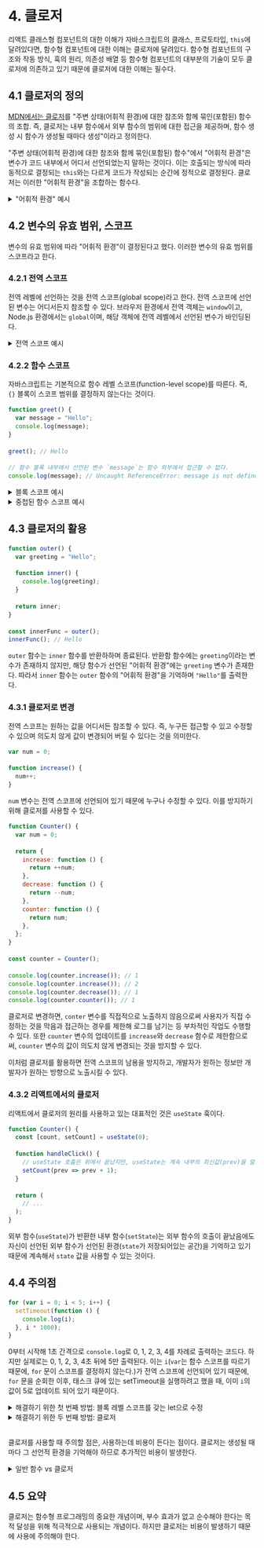 # 4. 클로저

리액트 클래스형 컴포넌트의 대한 이해가 자바스크립트의 클래스, 프로토타입, `this`에 달려있다면, 함수형 컴포넌트에 대한 이해는 클로저에 달려있다.
함수형 컴포넌트의 구조와 작동 방식, 훅의 원리, 의존성 배열 등 함수형 컴포넌트의 대부분의 기술이 모두 클로저에 의존하고 있기 때문에 클로저에 대한 이해는 필수다.

## 4.1 클로저의 정의

[MDN에서는 클로저](https://developer.mozilla.org/ko/docs/Web/JavaScript/Closures)를 "주변 상태(어휘적 환경)에 대한 참조와 함께 묶인(포함된) 함수의 조합. 즉, 클로저는 내부 함수에서 외부 함수의 범위에 대한 접근을 제공하며, 함수 생성 시 함수가 생성될 때마다 생성"이라고 정의한다.

"주변 상태(어휘적 환경)에 대한 참조와 함께 묶인(포함된) 함수"에서 "어휘적 환경"은 변수가 코드 내부에서 어디서 선언되었는지 말하는 것이다. 이는 호출되는 방식에 따라 동적으로 결정되는 `this`와는 다르게 코드가 작성되는 순간에 정적으로 결정된다. 클로저는 이러한 "어휘적 환경"을 조합하는 함수다.

<details>
<summary>"어휘적 환경" 예시</summary>

```js
function outer() {
  const first = "closure";

  function inner() {
    const second = "is";
    console.log(`${first} ${second} awesome!`);
  }
  inner(); // closure is awesome!
}

outer();
```

> `outer` 함수 내부에 `inner` 함수가 있고, `inner` 함수 내부에서 변수 `second`를 선언한 뒤, 자신의 함수 외부에 있는 `first`와 `second`를 결합해 문장을 출력한다.
> 함수가 중첩이 되어있는 상황에서 변수의 범위, `first`의 유효 범위는 `outer` 함수 전체이고, `second`의 유효 범위는 `inner` 함수 전체다. `inner` 함수는 `outer` 함수 내부에 선언되어 있어 `first`에 접근할 수 있음을 알 수 있다.

</details>

## 4.2 변수의 유효 범위, 스코프

변수의 유효 범위에 따라 "어휘적 환경"이 결정된다고 했다. 이러한 변수의 유효 범위를 스코프라고 한다.

### 4.2.1 전역 스코프

전역 레벨에 선언하는 것을 전역 스코프(global scope)라고 한다. 전역 스코프에 선언된 변수는 어디서든지 참조할 수 있다.
브라우저 환경에서 전역 객체는 `window`이고, Node.js 환경에서는 `global`이며, 해당 객체에 전역 레벨에서 선언된 변수가 바인딩된다.

<details>
<summary>전역 스코프 예시</summary>

```js
var globalVariable = "global var";

function greet() {
  console.log(globalVariable);
}

console.log(globalVariable); // global var
greet(); // global var
console.log(globalVariable === window.globalVariable); // true
```

</details>

### 4.2.2 함수 스코프

자바스크립트는 기본적으로 함수 레벨 스코프(function-level scope)를 따른다. 즉, `{}` 블록이 스코프 범위를 결정하지 않는다는 것이다.

```js
function greet() {
  var message = "Hello";
  console.log(message);
}

greet(); // Hello

// 함수 블록 내부에서 선언된 변수 `message`는 함수 외부에서 접근할 수 없다.
console.log(message); // Uncaught ReferenceError: message is not defined
```

<details>
<summary>블록 스코프 예시</summary>

```js
if (true) {
  var globalVariable = "global var";
}

console.log(globalVariable); // global var
console.log(globalVariable === window.globalVariable); // true
```

`globalVariable` 변수는 `{}` 내부에서 선언되었음에도, `{}` 외부에서도 접근이 가능하다. 즉, 자바스크립트에서는 `{}` 블록이 스코프를 결정하지 않는다는 의미다.

</details>

<details>
<summary>중첩된 함수 스코프 예시</summary>

```js
var a = 10;

function foo() {
  var a = 100;
  console.log(a);

  function bar() {
    var a = 1000;
    console.log(a);
  }
  bar();
}

foo(); // 100, 1000
console.log(a); // 10
```

함수 스코프가 중첩되어 있다면, 일단 가장 가까운 스코프에 있는 변수를 참조한다.

</details>

## 4.3 클로저의 활용

```js
function outer() {
  var greeting = "Hello";

  function inner() {
    console.log(greeting);
  }

  return inner;
}

const innerFunc = outer();
innerFunc(); // Hello
```

`outer` 함수는 `inner` 함수를 반환하하며 종료된다. 반환함 함수에는 `greeting`이라는 변수가 존재하지 않지만, 해당 함수가 선언된 "어휘적 환경"에는 `greeting` 변수가 존재한다. 따라서 `inner` 함수는 `outer` 함수의 "어휘적 환경"을 기억하며 `"Hello"`를 출력한다.

### 4.3.1 클로저로 변경

전역 스코프는 원하는 값을 어디서든 참조할 수 있다. 즉, 누구든 접근할 수 있고 수정할 수 있으며 의도치 않게 값이 변경되어 버릴 수 있다는 것을 의미한다.

```js
var num = 0;

function increase() {
  num++;
}
```

`num` 변수는 전역 스코프에 선언되어 있기 때문에 누구나 수정할 수 있다. 이를 방지하기 위해 클로저를 사용할 수 있다.

```js
function Counter() {
  var num = 0;

  return {
    increase: function () {
      return ++num;
    },
    decrease: function () {
      return --num;
    },
    counter: function () {
      return num;
    },
  };
}

const counter = Counter();

console.log(counter.increase()); // 1
console.log(counter.increase()); // 2
console.log(counter.decrease()); // 1
console.log(counter.counter()); // 1
```

클로저로 변경하면, `conter` 변수를 직접적으로 노출하지 않음으로써 사용자가 직접 수정하는 것을 막음과 접근하는 경우를 제한해 로그를 남기는 등 부차적인 작업도 수행할 수 있다.
또한 `counter` 변수의 업데이트를 `increase`와 `decrease` 함수로 제한함으로써, `counter` 변수의 값이 의도치 않게 변경되는 것을 방지할 수 있다.

이처럼 클로저를 활용하면 전역 스코프의 남용을 방지하고, 개발자가 원하는 정보만 개발자가 원하는 방향으로 노출시킬 수 있다.

### 4.3.2 리액트에서의 클로저

리액트에서 클로저의 원리를 사용하고 있는 대표적인 것은 `useState` 훅이다.

```jsx
function Counter() {
  const [count, setCount] = useState(0);

  function handleClick() {
    // useState 호출은 위에서 끝났지만, useState는 계속 내부의 최신값(prev)을 알고 있으며 이는 클로저를 활용했기에 가능하다.
    setCount(prev => prev + 1);
  }

  return (
    // ...
  );
}
```

외부 함수(`useState`)가 반환한 내부 함수(`setState`)는 외부 함수의 호출이 끝났음에도 자신이 선언된 외부 함수가 선언된 환경(`state`가 저장되어있는 공간)을 기억하고 있기 때문에 계속해서 `state` 값을 사용할 수 있는 것이다.

## 4.4 주의점

```js
for (var i = 0; i < 5; i++) {
  setTimeout(function () {
    console.log(i);
  }, i * 1000);
}
```

0부터 시작해 1초 간격으로 `console.log`로 0, 1, 2, 3, 4를 차례로 출력하는 코드다. 하지만 실제로는 0, 1, 2, 3, 4초 뒤에 5만 출력된다.
이는 `i`(`var`는 함수 스코프를 따르기 때문에, `for` 문이 스코프를 결정하지 않는다.)가 전역 스코프에 선언되어 있기 때문에, `for` 문을 순회한 이후, 태스크 큐에 있는 setTimeout을 실행하려고 했을 때, 이미 `i`의 값이 5로 업데이트 되어 있기 때문이다.

<details>
<summary>해결하기 위한 첫 번째 방법: 블록 레벨 스코프를 갖는 let으로 수정</summary>

```js
for (let i = 0; i < 5; i++) {
  setTimeout(function () {
    console.log(i);
  }, i * 1000);
}
```

</details>
<details>
<summary>해결하기 위한 두 번째 방법: 클로저</summary>

```js
for (var 1 = 0; i < 5; i++) {
  setTimeout(
    (function (sec) {
      return function () {
        console.log(sec);
      };
    })(i),
    i * 1000
  );
```

`for` 문 내부에서 즉시 실행 익명 함수를 선언해 `i`를 인수로 받으며, 함수 내부에서는 이를 `sec`라는 인수에 저장해 두었다가 `setTimeout`의 콜백 함수에 넘긴다.
이렇게 `setTimeout`의 콜백 함수가 바라보는 클로저는 즉시 실행 함수가 되는데, 이 즉시 실행 익명 함수가 각 `for` 문마다 생성되고 실행되기를 반복한다. 그리고 각각의 함수는 고유한 스코프, 즉 고유한 `sec`를 가지게 된다.

</details>

<br/>

클로저를 사용할 때 주의할 점은, 사용하는데 비용이 든다는 점이다. 클로저는 생성될 때마다 그 선언적 환경을 기억해야 하므로 추가적인 비용이 발생한다.

<details>
<summary>일반 함수 vs 클로저</summary>

**일반 함수**

```js
const button = document.querySelector(".button");

function clickHandler() {
  const arr = Array.from({ length: 1000000 }, (_, i) => i + 1);
  console.log(arr.length);
}

button.addEventListener("click", clickHandler);
```

![일반 함수의 메모리 영향](./assets/일반함수.png)
_메모리의 전체 크기가 작고, 실행 전후로 큰 차이가 없다._

**클로저**

```js
const button = document.querySelector(".button");

function clickHandler() {
  const arr = Array.from({ length: 1000000 }, (_, i) => i + 1);

  return function () {
    console.log(arr.length);
  };
}

const closure = clickHandler();
button.addEventListener("click", function () {
  closure();
});
```

![클로저의 메모리 영향](./assets/클로저.png)
_메모리의 일반 함수에 비해 크며, 배열을 어디서 사용하는지 상관 없이 해당 내용을 기억해 둬야 하기 때문에 메모리에 배열이 올라가 있다._

즉 외부 함수를 기억하고 이를 내부 함수에 가져다 쓰는 메커니즘인 클로저는 성능에 영향을 미친다.
클로저에 필요한 작업만 남겨두지 않는다면 메모리를 불필요하게 잡아먹는 결과를 야기할 수 있으며 클로저 사용을 적절한 스코프로 가둬두지 않으면 성능에 악영향을 미친다.

클로저의 비용은 공짜가 아니므로 사용할 때 주의해야 한다.

</details>

## 4.5 요약

클로저는 함수형 프로그래밍의 중요한 개념이며, 부수 효과가 없고 순수해야 한다는 목적 달성을 위해 적극적으로 사용되는 개념이다.
하지만 클로저는 비용이 발생하기 때문에 사용에 주의해야 한다.
